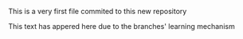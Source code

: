 This is a very first file commited to this new repository

This text has appered here due to the branches' learning mechanism
